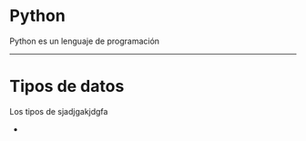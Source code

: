 # Python

Python es un lenguaje de programación 

--------
# Tipos de datos

Los tipos de sjadjgakjdgfa

- 